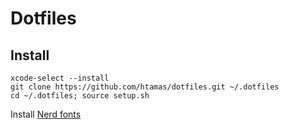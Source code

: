 # Dotfiles

## Install

```
xcode-select --install
git clone https://github.com/htamas/dotfiles.git ~/.dotfiles
cd ~/.dotfiles; source setup.sh
```

Install [Nerd fonts](https://www.nerdfonts.com/font-downloads)
